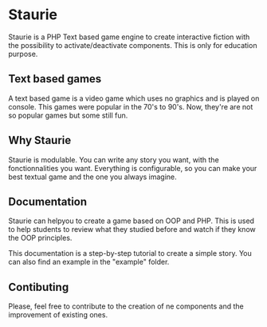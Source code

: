 # Staurie

Staurie is a PHP Text based game engine to create interactive fiction with the possibility to activate/deactivate components. This is only for education purpose.

## Text based games

A text based game is a video game which uses no graphics and is played on console. This games were popular in the 70's to 90's. Now, they're are not so popular games but some still fun.

## Why Staurie

Staurie is modulable. You can write any story you want, with the fonctionnalities you want. Everything is configurable, so you can make your best textual game and the one you always imagine.

## Documentation

Staurie can helpyou to create a game based on OOP and PHP. This is used to help students to review what they studied before and watch if they know the OOP principles.

This documentation is a step-by-step tutorial to create a simple story. You can also find an example in the "example" folder.

## Contibuting

Please, feel free to contribute to the creation of ne components and the improvement of existing ones.
